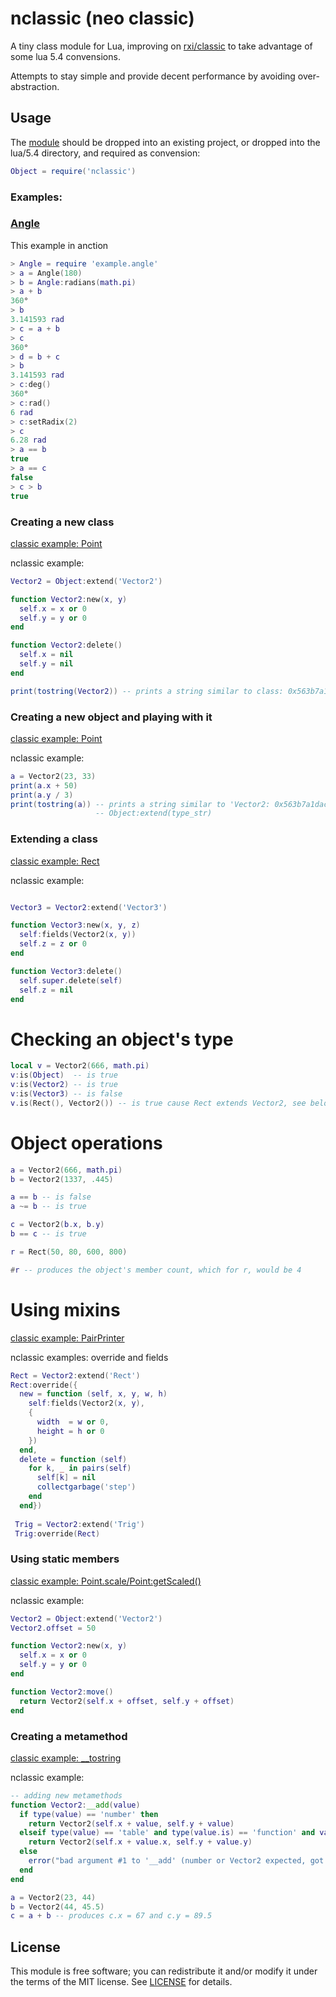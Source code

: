 # nclassic (neo classic)
A tiny class module for Lua, improving on [rxi/classic](https://github.com/rxi/classic) to take advantage of some lua 5.4 convensions. 

Attempts to stay simple and provide decent performance by avoiding over-abstraction.

## Usage
The [module](https://github.com/ImpishDeathTech/nclassic/blob/master/nclassic.lua) should be dropped into an existing project, or dropped into the lua/5.4 directory, and required as convension:
```lua
Object = require('nclassic')
```
### Examples: 
### [Angle](https://github.com/ImpishDeathTech/nclassic/blob/master/example/angle.lua)

This example in anction

```lua
> Angle = require 'example.angle'
> a = Angle(180)
> b = Angle:radians(math.pi)
> a + b
360°
> b
3.141593 rad
> c = a + b
> c
360°
> d = b + c
> b
3.141593 rad
> c:deg()
360°
> c:rad()
6 rad
> c:setRadix(2)
> c
6.28 rad
> a == b
true
> a == c
false
> c > b
true
```
### Creating a new class
[classic example: Point](https://github.com/rxi/classic/blob/master/README.md)

nclassic example:
```lua
Vector2 = Object:extend('Vector2')

function Vector2:new(x, y)
  self.x = x or 0
  self.y = y or 0
end

function Vector2:delete()
  self.x = nil
  self.y = nil
end

print(tostring(Vector2)) -- prints a string similar to class: 0x563b7a1dacc0
```

### Creating a new object and playing with it
[classic example: Point](https://github.com/rxi/classic/blob/master/README.md)

nclassic example:
```lua
a = Vector2(23, 33)
print(a.x + 50)
print(a.y / 3)
print(tostring(a)) -- prints a string similar to 'Vector2: 0x563b7a1dacc0' or 'object: 0x563b7a1dacc0' depending on if a string was provided to 
                   -- Object:extend(type_str)
```

### Extending a class
[classic example: Rect](https://github.com/rxi/classic/blob/master/README.md)

nclassic example:
```lua

Vector3 = Vector2:extend('Vector3')

function Vector3:new(x, y, z)
  self:fields(Vector2(x, y))
  self.z = z or 0
end

function Vector3:delete()
  self.super.delete(self)
  self.z = nil
end
```

# Checking an object's type
```lua
local v = Vector2(666, math.pi)
v:is(Object)  -- is true
v:is(Vector2) -- is true
v:is(Vector3) -- is false
v.is(Rect(), Vector2()) -- is true cause Rect extends Vector2, see below
```
# Object operations
```lua
a = Vector2(666, math.pi)
b = Vector2(1337, .445)

a == b -- is false
a ~= b -- is true

c = Vector2(b.x, b.y)
b == c -- is true

r = Rect(50, 80, 600, 800)

#r -- produces the object's member count, which for r, would be 4

```

# Using mixins
[classic example: PairPrinter](https://github.com/rxi/classic/blob/master/README.md)

nclassic examples: override and fields

```lua
Rect = Vector2:extend('Rect')
Rect:override({
  new = function (self, x, y, w, h)
    self:fields(Vector2(x, y),
    {
      width  = w or 0,
      height = h or 0
    })
  end,
  delete = function (self)
    for k, _ in pairs(self)
      self[k] = nil
      collectgarbage('step')
    end
  end})
 
 Trig = Vector2:extend('Trig')
 Trig:override(Rect)
```

### Using static members
[classic example: Point.scale/Point:getScaled()](https://github.com/rxi/classic/blob/master/README.md)

nclassic example:
```lua
Vector2 = Object:extend('Vector2')
Vector2.offset = 50

function Vector2:new(x, y)
  self.x = x or 0
  self.y = y or 0
end

function Vector2:move()
  return Vector2(self.x + offset, self.y + offset)
end
```

### Creating a metamethod
[classic example: __tostring](https://github.com/rxi/classic/blob/master/README.md)

nclassic example:
```lua
-- adding new metamethods
function Vector2:__add(value)
  if type(value) == 'number' then
    return Vector2(self.x + value, self.y + value)
  elseif type(value) == 'table' and type(value.is) == 'function' and value:is(Vector2) then
    return Vector2(self.x + value.x, self.y + value.y)
  else 
    error("bad argument #1 to '__add' (number or Vector2 expected, got "..type(value) ..")")
  end
end

a = Vector2(23, 44)
b = Vector2(44, 45.5)
c = a + b -- produces c.x = 67 and c.y = 89.5
```

## License
This module is free software; you can redistribute it and/or modify it under the terms of the MIT license. See [LICENSE](https://github.com/ImpishDeathTech/nclassic/blob/master/LICENSE) for details.

